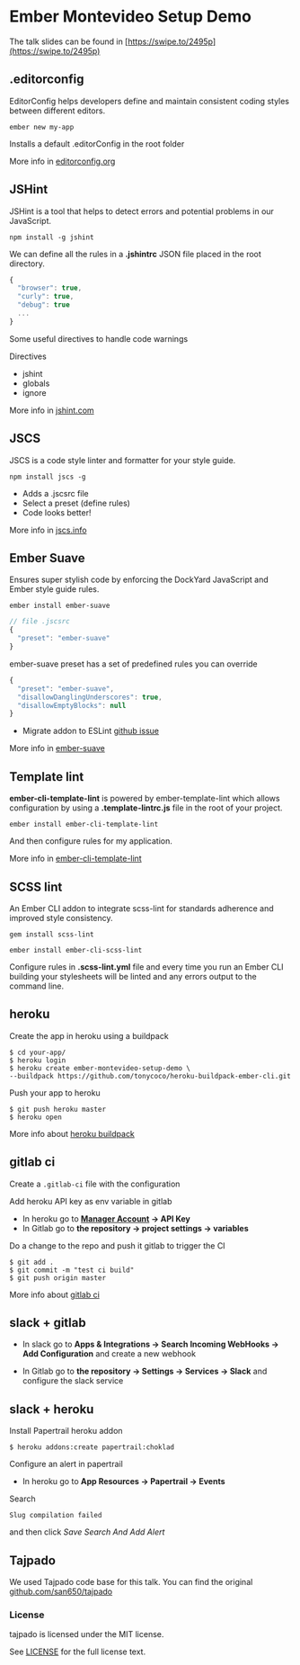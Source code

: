 # Ember Montevideo Setup Demo

The talk slides can be found in [https://swipe.to/2495p](https://swipe.to/2495p)

## .editorconfig

EditorConfig helps developers define and maintain consistent coding styles between different editors.

```
ember new my-app
```

Installs a default .editorConfig in the root folder

More info in [editorconfig.org](http://editorconfig.org)

## JSHint

JSHint is a tool that helps to detect errors and potential problems in our
JavaScript.

```
npm install -g jshint
```

We can define all the rules in a **.jshintrc** JSON file placed in the root
directory.

```javascript
{
  "browser": true,
  "curly": true,
  "debug": true
  ...
}
```

Some useful directives to handle code warnings

Directives
* jshint
* globals
* ignore

More info in [jshint.com](http://jshint.com/)

## JSCS

JSCS is a code style linter and formatter for your style guide.

```
npm install jscs -g
```

* Adds a .jscsrc file
* Select a preset (define rules)
* Code looks better!

More info in [jscs.info](http://jscs.info)

## Ember Suave

Ensures super stylish code by enforcing the DockYard JavaScript and Ember style guide rules.

```
ember install ember-suave
```

```javascript
// file .jscsrc
{
  "preset": "ember-suave"
}
```

ember-suave preset has a set of predefined rules you can override

```javascript
{
  "preset": "ember-suave",
  "disallowDanglingUnderscores": true,
  "disallowEmptyBlocks": null
}
```
* Migrate addon to ESLint [github issue](https://github.com/DockYard/ember-suave/issues/113)

More info in [ember-suave](https://github.com/DockYard/ember-suave)

## Template lint

**ember-cli-template-lint** is powered by ember-template-lint which allows configuration by using a **.template-lintrc.js** file in the root of your project.

```
ember install ember-cli-template-lint
```

And then configure rules for my application.

More info in [ember-cli-template-lint](https://github.com/rwjblue/ember-cli-template-lint)

## SCSS lint

An Ember CLI addon to integrate scss-lint for standards adherence and improved style consistency.

```
gem install scss-lint

ember install ember-cli-scss-lint
```

Configure rules in **.scss-lint.yml** file and every time you run an Ember CLI building your stylesheets will be linted and any errors output to the command line.

## heroku

Create the app in heroku using a buildpack

```
$ cd your-app/
$ heroku login
$ heroku create ember-montevideo-setup-demo \
--buildpack https://github.com/tonycoco/heroku-buildpack-ember-cli.git
```

Push your app to heroku

```
$ git push heroku master
$ heroku open
```

More info about [heroku buildpack](https://github.com/tonycoco/heroku-buildpack-ember-cli)

## gitlab ci

Create a `.gitlab-ci` file with the configuration

Add heroku API key as env variable in gitlab

* In heroku go to **[Manager Account](https://dashboard.heroku.com/account) -> API Key**
* In Gitlab go to **the repository -> project settings -> variables**

Do a change to the repo and push it gitlab to trigger the CI

```
$ git add .
$ git commit -m "test ci build"
$ git push origin master
```

More info about [gitlab ci](http://docs.gitlab.com/ce/ci/quick_start/README.html)

## slack + gitlab

* In slack go to **Apps & Integrations -> Search Incoming WebHooks -> Add Configuration** and create a new webhook

* In Gitlab go to **the repository -> Settings -> Services -> Slack** and configure the slack service

## slack + heroku

Install Papertrail heroku addon

```
$ heroku addons:create papertrail:choklad
```

Configure an alert in papertrail

* In heroku go to **App Resources -> Papertrail -> Events**

Search

```
Slug compilation failed
```

and then click *Save Search And Add Alert*

## Tajpado

We used Tajpado code base for this talk. You can find the original [github.com/san650/tajpado](https://github.com/san650/tajpado)

### License

tajpado is licensed under the MIT license.

See [LICENSE](./LICENSE) for the full license text.
